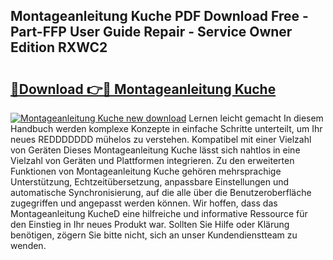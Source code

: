 ## Montageanleitung Kuche PDF Download Free - Part-FFP User Guide Repair - Service Owner Edition RXWC2

# <h2><a href="http://df8rkg.blite.top/?on=Montageanleitung+Kuche">🔗Download 👉🔴 Montageanleitung Kuche</a></h2>

[![Montageanleitung Kuche new download](https://i.imgur.com/lujVjoI.png)](http://df8rkg.blite.top/?on=Montageanleitung+Kuche)
Lernen leicht gemacht In diesem Handbuch werden komplexe Konzepte in einfache Schritte unterteilt, um Ihr neues REDDDDDDD mühelos zu verstehen. Kompatibel mit einer Vielzahl von Geräten Dieses Montageanleitung Kuche lässt sich nahtlos in eine Vielzahl von Geräten und Plattformen integrieren. Zu den erweiterten Funktionen von Montageanleitung Kuche gehören mehrsprachige Unterstützung, Echtzeitübersetzung, anpassbare Einstellungen und automatische Synchronisierung, auf die alle über die Benutzeroberfläche zugegriffen und angepasst werden können. Wir hoffen, dass das Montageanleitung KucheD eine hilfreiche und informative Ressource für den Einstieg in Ihr neues Produkt war. Sollten Sie Hilfe oder Klärung benötigen, zögern Sie bitte nicht, sich an unser Kundendienstteam zu wenden.
